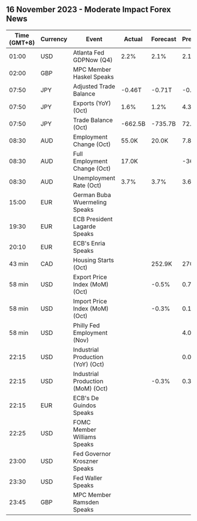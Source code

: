 ## 16 November 2023 - Moderate Impact Forex News

| Time (GMT+8) | Currency | Event | Actual | Forecast | Previous |
|------|----------|-------|--------|----------|----------|
| 01:00 | USD | Atlanta Fed GDPNow (Q4) | 2.2% | 2.1% | 2.1% |
| 02:00 | GBP | MPC Member Haskel Speaks |  |  |  |
| 07:50 | JPY | Adjusted Trade Balance | -0.46T | -0.71T | -0.42T |
| 07:50 | JPY | Exports (YoY) (Oct) | 1.6% | 1.2% | 4.3% |
| 07:50 | JPY | Trade Balance (Oct) | -662.5B | -735.7B | 72.1B |
| 08:30 | AUD | Employment Change (Oct) | 55.0K | 20.0K | 7.8K |
| 08:30 | AUD | Full Employment Change (Oct) | 17.0K |  | -36.6K |
| 08:30 | AUD | Unemployment Rate (Oct) | 3.7% | 3.7% | 3.6% |
| 15:00 | EUR | German Buba Wuermeling Speaks |  |  |  |
| 19:30 | EUR | ECB President Lagarde Speaks |  |  |  |
| 20:10 | EUR | ECB's Enria Speaks |  |  |  |
| 43 min | CAD | Housing Starts (Oct) |  | 252.9K | 270.5K |
| 58 min | USD | Export Price Index (MoM) (Oct) |  | -0.5% | 0.7% |
| 58 min | USD | Import Price Index (MoM) (Oct) |  | -0.3% | 0.1% |
| 58 min | USD | Philly Fed Employment (Nov) |  |  | 4.0 |
| 22:15 | USD | Industrial Production (YoY) (Oct) |  |  | 0.08% |
| 22:15 | USD | Industrial Production (MoM) (Oct) |  | -0.3% | 0.3% |
| 22:15 | EUR | ECB's De Guindos Speaks |  |  |  |
| 22:25 | USD | FOMC Member Williams Speaks |  |  |  |
| 23:00 | USD | Fed Governor Kroszner Speaks |  |  |  |
| 23:30 | USD | Fed Waller Speaks |  |  |  |
| 23:45 | GBP | MPC Member Ramsden Speaks |  |  |  |
